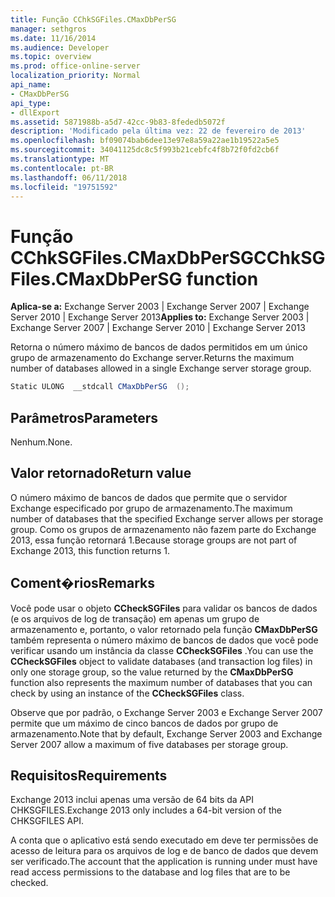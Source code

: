```yaml
---
title: Função CChkSGFiles.CMaxDbPerSG
manager: sethgros
ms.date: 11/16/2014
ms.audience: Developer
ms.topic: overview
ms.prod: office-online-server
localization_priority: Normal
api_name:
- CMaxDbPerSG
api_type:
- dllExport
ms.assetid: 5871988b-a5d7-42cc-9b83-8fededb5072f
description: 'Modificado pela última vez: 22 de fevereiro de 2013'
ms.openlocfilehash: bf09074bab6dee13e97e8a59a22ae1b19522a5e5
ms.sourcegitcommit: 34041125dc8c5f993b21cebfc4f8b72f0fd2cb6f
ms.translationtype: MT
ms.contentlocale: pt-BR
ms.lasthandoff: 06/11/2018
ms.locfileid: "19751592"
---
```

# <a name="cchksgfilescmaxdbpersg-function"></a><span data-ttu-id="4b122-103">Função CChkSGFiles.CMaxDbPerSG</span><span class="sxs-lookup"><span data-stu-id="4b122-103">CChkSGFiles.CMaxDbPerSG function</span></span>

<span data-ttu-id="4b122-104">**Aplica-se a:** Exchange Server 2003 | Exchange Server 2007 | Exchange Server 2010 | Exchange Server 2013</span><span class="sxs-lookup"><span data-stu-id="4b122-104">**Applies to:** Exchange Server 2003 | Exchange Server 2007 | Exchange Server 2010 | Exchange Server 2013</span></span>
  
<span data-ttu-id="4b122-105">Retorna o número máximo de bancos de dados permitidos em um único grupo de armazenamento do Exchange server.</span><span class="sxs-lookup"><span data-stu-id="4b122-105">Returns the maximum number of databases allowed in a single Exchange server storage group.</span></span>
  
```cs
Static ULONG  __stdcall CMaxDbPerSG  ();

```

## <a name="parameters"></a><span data-ttu-id="4b122-106">Parâmetros</span><span class="sxs-lookup"><span data-stu-id="4b122-106">Parameters</span></span>

<span data-ttu-id="4b122-107">Nenhum.</span><span class="sxs-lookup"><span data-stu-id="4b122-107">None.</span></span>
  
## <a name="return-value"></a><span data-ttu-id="4b122-108">Valor retornado</span><span class="sxs-lookup"><span data-stu-id="4b122-108">Return value</span></span>

<span data-ttu-id="4b122-109">O número máximo de bancos de dados que permite que o servidor Exchange especificado por grupo de armazenamento.</span><span class="sxs-lookup"><span data-stu-id="4b122-109">The maximum number of databases that the specified Exchange server allows per storage group.</span></span> <span data-ttu-id="4b122-110">Como os grupos de armazenamento não fazem parte do Exchange 2013, essa função retornará 1.</span><span class="sxs-lookup"><span data-stu-id="4b122-110">Because storage groups are not part of Exchange 2013, this function returns 1.</span></span>
  
## <a name="remarks"></a><span data-ttu-id="4b122-111">Coment�rios</span><span class="sxs-lookup"><span data-stu-id="4b122-111">Remarks</span></span>

<span data-ttu-id="4b122-112">Você pode usar o objeto **CCheckSGFiles** para validar os bancos de dados (e os arquivos de log de transação) em apenas um grupo de armazenamento e, portanto, o valor retornado pela função **CMaxDbPerSG** também representa o número máximo de bancos de dados que você pode verificar usando um instância da classe **CCheckSGFiles** .</span><span class="sxs-lookup"><span data-stu-id="4b122-112">You can use the **CCheckSGFiles** object to validate databases (and transaction log files) in only one storage group, so the value returned by the **CMaxDbPerSG** function also represents the maximum number of databases that you can check by using an instance of the **CCheckSGFiles** class.</span></span> 
  
<span data-ttu-id="4b122-113">Observe que por padrão, o Exchange Server 2003 e Exchange Server 2007 permite que um máximo de cinco bancos de dados por grupo de armazenamento.</span><span class="sxs-lookup"><span data-stu-id="4b122-113">Note that by default, Exchange Server 2003 and Exchange Server 2007 allow a maximum of five databases per storage group.</span></span>
  
## <a name="requirements"></a><span data-ttu-id="4b122-114">Requisitos</span><span class="sxs-lookup"><span data-stu-id="4b122-114">Requirements</span></span>

<span data-ttu-id="4b122-115">Exchange 2013 inclui apenas uma versão de 64 bits da API CHKSGFILES.</span><span class="sxs-lookup"><span data-stu-id="4b122-115">Exchange 2013 only includes a 64-bit version of the CHKSGFILES API.</span></span>
  
<span data-ttu-id="4b122-116">A conta que o aplicativo está sendo executado em deve ter permissões de acesso de leitura para os arquivos de log e de banco de dados que devem ser verificado.</span><span class="sxs-lookup"><span data-stu-id="4b122-116">The account that the application is running under must have read access permissions to the database and log files that are to be checked.</span></span>
  

